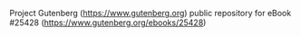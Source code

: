 Project Gutenberg (https://www.gutenberg.org) public repository for eBook #25428 (https://www.gutenberg.org/ebooks/25428)
